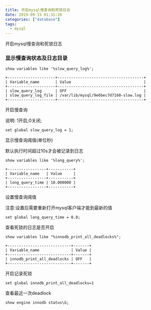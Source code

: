 ```yaml
---
title: 开启mysql慢查询和死锁日志
date: 2019-09-15 01:31:26
categories: ["database"]
tags:
  - mysql
---
```


开启mysql慢查询和死锁日志
<!--more-->

### 显示慢查询状态及日志目录

```
show variables like '%slow_query_log%';

+---------------------+--------------------------------------+
| Variable_name       | Value                                |
+---------------------+--------------------------------------+
| slow_query_log      | OFF                                  |
| slow_query_log_file | /var/lib/mysql/9e6bec7d7160-slow.log |
+---------------------+--------------------------------------+
```

开启慢查询

说明: 1开启;0关闭;

```
set global slow_query_log = 1;
```

显示慢查询阈值(单位秒)

默认执行时间超过10s才会被记录到日志

```
show variables like '%long_query%';

+-----------------+-----------+
| Variable_name   | Value     |
+-----------------+-----------+
| long_query_time | 10.000000 |
+-----------------+-----------+
```

设置慢查询阈值

注意:设置后需要重新打开mysql客户端才能到最新的值

```
set global long_query_time = 0.8;
```

查看死锁的日志是否开启

```
show variables like "%innodb_print_all_deadlocks%";

+----------------------------+-------+
| Variable_name              | Value |
+----------------------------+-------+
| innodb_print_all_deadlocks | OFF   |
+----------------------------+-------+
```

开启记录死锁

```
set global innodb_print_all_deadlocks=1
```

查看最近一次deadlock

```
show engine innodb status\G;
```

